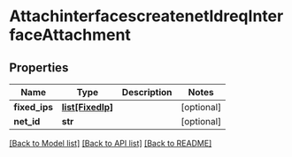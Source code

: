 # AttachinterfacescreatenetIdreqInterfaceAttachment

## Properties
Name | Type | Description | Notes
------------ | ------------- | ------------- | -------------
**fixed_ips** | [**list[FixedIp]**](FixedIp.md) |  | [optional] 
**net_id** | **str** |  | [optional] 

[[Back to Model list]](../README.md#documentation-for-models) [[Back to API list]](../README.md#documentation-for-api-endpoints) [[Back to README]](../README.md)


